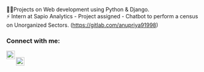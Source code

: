 👩‍💻Projects on Web development using Python & Django. <br>
⚡ Intern at Sapio Analytics - Project assigned - Chatbot to perform a census on Unorganized Sectors. (https://gitlab.com/anupriya91998) <br>
### Connect with me:
<a href="https://www.linkedin.com/in/anupriyanishad" target="_blank"><img align="left" alt="CodeA | LinkedIn" width="22px" src="https://cdn.jsdelivr.net/npm/simple-icons@v3/icons/linkedin.svg" /></a><br>
<a href="mailto:anupriya91998@gmail.com" target="_blank"><img align="left" alt="CodeA | Instagram" width="22px" src="https://cdn.jsdelivr.net/npm/simple-icons@v3/icons/gmail.svg" /></a>
